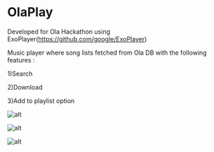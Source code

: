 # OlaPlay
Developed for Ola Hackathon using ExoPlayer(https://github.com/google/ExoPlayer)

Music player where song lists fetched from Ola DB with the following features :

1)Search

2)Download

3)Add to playlist option

![alt](https://user-images.githubusercontent.com/12813667/36397037-e11a6130-15e6-11e8-8326-32a6fa241c50.png)

![alt](https://user-images.githubusercontent.com/12813667/36397039-e14bf5e2-15e6-11e8-9eed-a63e0f8c210b.png)

![alt](https://user-images.githubusercontent.com/12813667/36397040-e176fd3c-15e6-11e8-8f14-2f8a3b7a1ce5.png)
